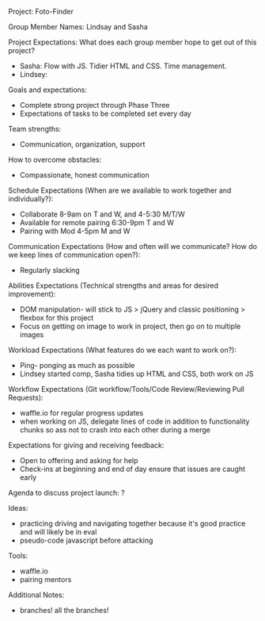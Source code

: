 Project: Foto-Finder

Group Member Names: Lindsay and Sasha  

Project Expectations: What does each group member hope to get out of this project? 
* Sasha: Flow with JS. Tidier HTML and CSS. Time management.
* Lindsey: 

Goals and expectations:
* Complete strong project through Phase Three
* Expectations of tasks to be completed set every day

Team strengths:
* Communication, organization, support

How to overcome obstacles:
* Compassionate, honest communication

Schedule Expectations (When are we available to work together and individually?):
* Collaborate 8-9am on T and W, and 4-5:30 M/T/W
* Available for remote pairing 6:30-9pm T and W
* Pairing with Mod 4-5pm M and W

Communication Expectations (How and often will we communicate? How do we keep lines of communication open?):
* Regularly slacking

Abilities Expectations (Technical strengths and areas for desired improvement):
* DOM manipulation- will stick to JS > jQuery and classic positioning > flexbox for this project
* Focus on getting on image to work in project, then go on to multiple images

Workload Expectations (What features do we each want to work on?):
* Ping- ponging as much as possible
* Lindsey started comp, Sasha tidies up HTML and CSS, both work on JS

Workflow Expectations (Git workflow/Tools/Code Review/Reviewing Pull Requests): 
* waffle.io for regular progress updates
* when working on JS, delegate lines of code in addition to functionality chunks so ass not to crash into each other during a merge

Expectations for giving and receiving feedback:
* Open to offering and asking for help
* Check-ins at beginning and end of day ensure that issues are caught early

Agenda to discuss project launch:
?

Ideas:
* practicing driving and navigating together because it's good practice and will likely be in eval
* pseudo-code javascript before attacking

Tools: 
* waffle.io
* pairing mentors

Additional Notes:
* branches! all the branches!


